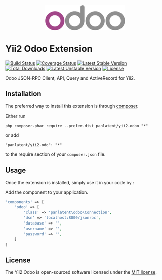 <p align="center">
    <a href="https://www.odoo.com" target="_blank" rel="external">
        <img src="./docs/_static/logo.svg" height="80px">
    </a>
<p>

Yii2 Odoo Extension
===================
[![Build Status](https://travis-ci.org/panlatent/yii2-odoo.svg)](https://travis-ci.org/panlatent/yii2-odoo)
[![Coverage Status](https://coveralls.io/repos/github/panlatent/yii2-odoo/badge.svg)](https://coveralls.io/github/panlatent/yii2-odoo)
[![Latest Stable Version](https://poser.pugx.org/panlatent/yii2-odoo/v/stable.svg)](https://packagist.org/packages/panlatent/yii2-odoo)
[![Total Downloads](https://poser.pugx.org/panlatent/yii2-odoo/downloads.svg)](https://packagist.org/packages/panlatent/yii2-odoo) 
[![Latest Unstable Version](https://poser.pugx.org/panlatent/yii2-odoo/v/unstable.svg)](https://packagist.org/packages/panlatent/yii2-odoo)
[![License](https://poser.pugx.org/panlatent/yii2-odoo/license.svg)](https://packagist.org/packages/panlatent/yii2-odoo)

Odoo JSON-RPC Client, API, Query and ActiveRecord for Yii2.

Installation
------------

The preferred way to install this extension is through [composer](http://getcomposer.org/download/).

Either run

```
php composer.phar require --prefer-dist panlatent/yii2-odoo "*"
```

or add

```
"panlatent/yii2-odo": "*"
```

to the require section of your `composer.json` file.

Usage
-----

Once the extension is installed, simply use it in your code by  :

Add the component to your application.
```php
'components' => [
    'odoo' => [
        'class' => 'panlatent\odoo\Connection',
        'dsn' => 'localhost:8000/jsonrpc',
        'database' => '',
        'username' => '',
        'password' => '',
    ]
]
```

License
-------
The Yii2 Odoo is open-sourced software licensed under the [MIT license](http://opensource.org/licenses/MIT).